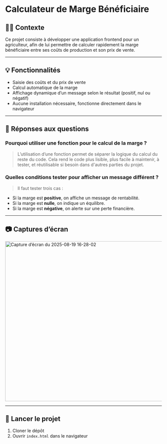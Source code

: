 # Calculateur de Marge Bénéficiaire

## 🧑‍🌾 Contexte

Ce projet consiste à développer une application frontend pour un agriculteur, afin de lui permettre de calculer rapidement la marge bénéficiaire entre ses coûts de production et son prix de vente.

---

## 💡 Fonctionnalités

- Saisie des coûts et du prix de vente
- Calcul automatique de la marge
- Affichage dynamique d’un message selon le résultat (positif, nul ou négatif)
- Aucune installation nécessaire, fonctionne directement dans le navigateur

---

## 🧠 Réponses aux questions

### Pourquoi utiliser une fonction pour le calcul de la marge ?

> L’utilisation d’une fonction permet de séparer la logique du calcul du reste du code. Cela rend le code plus lisible, plus facile à maintenir, à tester, et réutilisable si besoin dans d'autres parties du projet.

### Quelles conditions tester pour afficher un message différent ?

> Il faut tester trois cas :
- Si la marge est **positive**, on affiche un message de rentabilité.
- Si la marge est **nulle**, on indique un équilibre.
- Si la marge est **négative**, on alerte sur une perte financière.

---

## 📷 Captures d’écran

<img width="941" height="515" alt="Capture d’écran du 2025-08-19 16-28-02" src="https://github.com/user-attachments/assets/8049bf4c-6fe0-43d5-b084-e087825b1ecc" />

---

## 🚀 Lancer le projet

1. Cloner le dépôt
2. Ouvrir `index.html` dans le navigateur

